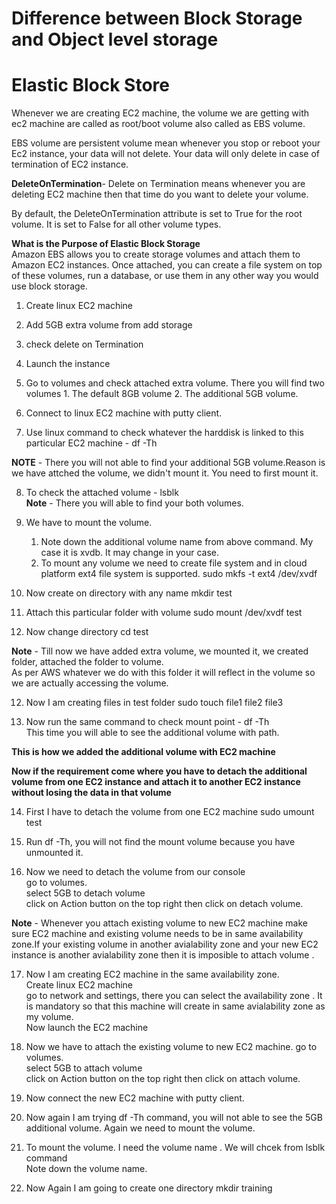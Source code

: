 # Difference between Block Storage and Object level storage
# Elastic Block Store
Whenever we are creating EC2 machine, the volume we are getting with ec2 machine are called as root/boot volume also called as EBS volume.

EBS volume are persistent volume mean whenever you stop or reboot your Ec2 instance, your data will not delete. Your data will only delete in case of termination of EC2 instance.

**DeleteOnTermination**- Delete on Termination means whenever you are deleting EC2 machine then that time do you want to delete your volume. 

By default, the DeleteOnTermination attribute is set to True for the root volume. It is set to False for all other volume types.

**What is the Purpose of Elastic Block Storage**<br/>
  Amazon EBS allows you to create storage volumes and attach them to Amazon EC2 instances. Once attached, you can create a file system on top of these volumes, run a database, or use them in any other way you would use block storage. 

1. Create linux EC2 machine 

2. Add 5GB extra volume from add storage

3. check delete on Termination

4. Launch the instance

5. Go to volumes and check attached extra volume. There you will find two volumes 1. The default 8GB volume 2. The additional 5GB volume.

6. Connect to linux EC2 machine with putty client.

7. Use linux command to check whatever the harddisk is linked to this particular EC2 machine - df -Th

**NOTE** - There you will not able to find your additional 5GB volume.Reason is we have attched the volume, we didn't mount it. You need to first mount it.

8. To check the attached volume - lsblk<br/>
**Note** - There you will able to find your both volumes. 

8. We have to mount the volume. <br/>
   1. Note down the additional volume name from above command. My case it is xvdb. It may change in your case.
   2. To mount any volume we need to create file system and in cloud platform ext4 file system is supported.
       sudo mkfs -t ext4 /dev/xvdf

9. Now create on directory with any name
       mkdir test 

10. Attach this particular folder with volume
       sudo mount /dev/xvdf test

11. Now change directory
       cd test

**Note** - Till now we have added extra volume, we mounted it, we created folder, attached the folder to volume.<BR/>
           As per AWS whatever we do with this folder it will reflect in the volume so we are actually accessing the volume.

12. Now I am creating files in test folder
        sudo touch file1 file2 file3

13. Now run the same command to check mount point - df -Th<BR/>
    This time you will able to see the additional volume with path.

**This is how we added the additional volume with EC2 machine**

**Now if the requirement come where you have to detach the additional volume from one EC2 instance and attach it to another EC2 instance without losing the data in that volume**

14. First I have to detach the volume from one EC2 machine
        sudo umount test

15. Run df -Th, you will not find the mount volume because you have unmounted it.

16. Now we need to detach the volume from our console<br/>
     go to volumes.<br/>
     select 5GB to detach volume<br/>
     click on Action button on the top right then click on detach volume.

**Note** - Whenever you attach existing volume to new EC2 machine make sure EC2 machine and existing volume needs to be in same availability zone.If your existing volume in another avialability zone and your new EC2 instance is another avialability zone then it is imposible to attach volume .

17. Now I am creating EC2 machine in the same availability zone.<br/>
    Create linux EC2 machine<br/>
    go to network and settings, there you can select the availability zone . It is mandatory so that this machine will create in same avialability zone as my volume.<br/>
    Now launch the EC2 machine<br/>

18. Now we have to attach the existing volume to new EC2 machine.
     go to volumes.<br/>
     select 5GB to attach volume<br/>
     click on Action button on the top right then click on attach volume.

19. Now connect the new EC2 machine with putty client.

20. Now again I am trying df -Th command, you will not able to see the 5GB additional volume. Again we need to mount the volume.

21. To mount the volume. I need the volume name . We will chcek from lsblk command<br/>
    Note down the volume name.

22. Now Again I am going to create one directory
    mkdir training



    




 
     